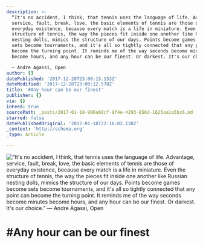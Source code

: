 ```yaml
---
description: >-
  “It's no accident, I think, that tennis uses the language of life. Advantage,
  service, fault, break, love, the basic elements of tennis are those of
  everyday existence, because every match is a life in miniature. Even the
  structure of tennis, the way the pieces fit inside one another like Russian
  nesting dolls, mimics the structure of our days. Points become games become
  sets become tournaments, and it's all so tightly connected that any point can
  become the turning point. It reminds me of the way seconds become minutes
  become hours, and any hour can be our finest. Or darkest. It's our choice.” 

  ― Andre Agassi, Open
author: []
datePublished: '2017-12-28T23:00:15.153Z'
dateModified: '2017-12-28T23:00:12.570Z'
title: '#Any hour can be our finest'
publisher: {}
via: {}
inFeed: true
sourcePath: _posts/2017-01-18-906a60cf-8f4e-4293-856d-1625aa1a5bc6.md
starred: false
datePublishedOriginal: '2017-01-18T22:16:02.138Z'
_context: 'http://schema.org'
_type: Article

---
```

![“It's no accident, I think, that tennis uses the language of life. Advantage, service, fault, break, love, the basic elements of tennis are those of everyday existence, because every match is a life in miniature. Even the structure of tennis, the way the pieces fit inside one another like Russian nesting dolls, mimics the structure of our days. Points become games become sets become tournaments, and it's all so tightly connected that any point can become the turning point. It reminds me of the way seconds become minutes become hours, and any hour can be our finest. Or darkest. It's our choice.” 
― Andre Agassi, Open](https://the-grid-user-content.s3-us-west-2.amazonaws.com/9be19182-ecd0-4169-9fc0-266d4fac3d9a.jpg)

# \#Any hour can be our finest